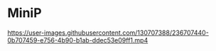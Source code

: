 # MiniP

https://user-images.githubusercontent.com/130707388/236707440-0b707459-e756-4b90-b1ab-ddec53e09ff1.mp4

